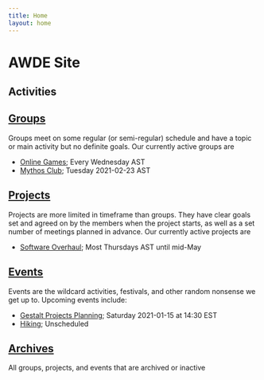 ```yaml
---
title: Home
layout: home
---
```


# AWDE Site

## Activities

## [Groups](groups)
Groups meet on some regular (or semi-regular) schedule and have a topic or main activity but no
definite goals. Our currently active groups are

  + [Online Games](groups/online-games); Every Wednesday AST
  + [Mythos Club](groups/mythos-club); Tuesday 2021-02-23 AST

## [Projects](projects)
Projects are more limited in timeframe than groups. They have clear goals set and agreed on by the
members when the project starts, as well as a set number of meetings planned in advance. Our
currently active projects are

  + [Software Overhaul](/projects/software-overhaul); Most Thursdays AST until mid-May

## [Events](events)
Events are the wildcard activities, festivals, and other random nonsense we get up to. Upcoming
events include:

  + [Gestalt Projects Planning](/events/gestalt-project-planning); Saturday 2021-01-15 at 14:30 EST
  + [Hiking](/events/hiking); Unscheduled

## [Archives](archives)
All groups, projects, and events that are archived or inactive
